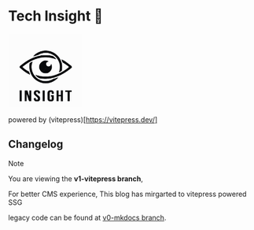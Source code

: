 # Tech Insight 🎉 

<img src="posts/public/logo.svg" width="150" alt="Blog Logo" />

powered by (vitepress)[https://vitepress.dev/]

## Changelog

> [!NOTE]
> You are viewing the **v1-vitepress branch**,
> 
> For better CMS experience, This blog has mirgarted to vitepress powered SSG
> 
> legacy code can be found at  [v0-mkdocs branch](https://github.com/xiyuan404/tech_insight/tree/v0-mkdocs). 
